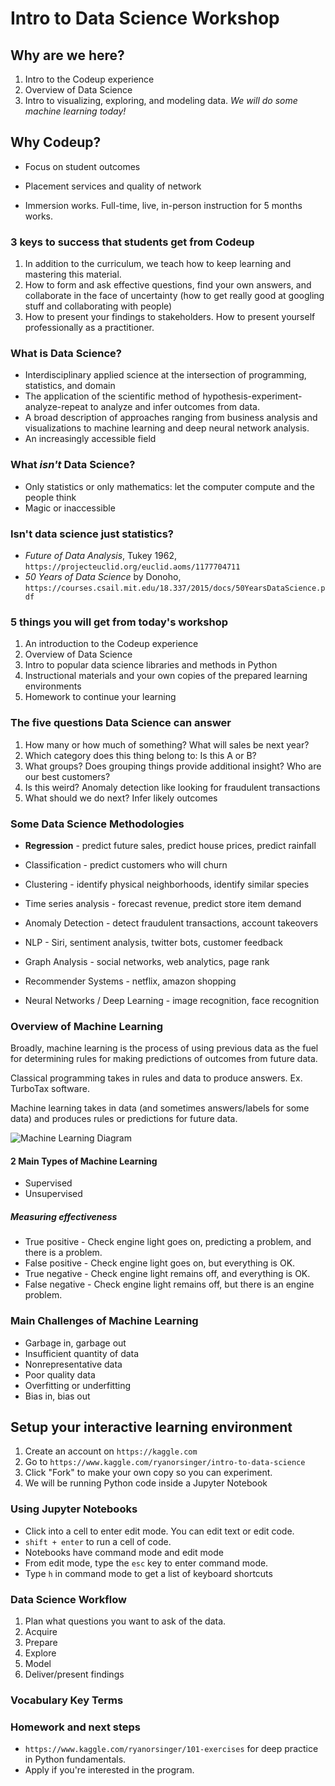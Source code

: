 # Intro to Data Science Workshop

## Why are we here?
1. Intro to the Codeup experience
2. Overview of Data Science
3. Intro to visualizing, exploring, and modeling data. *We will do some machine learning today!*

## Why Codeup?
- Focus on student outcomes

- Placement services and quality of network

- Immersion works. Full-time, live, in-person instruction for 5 months works.

### 3 keys to success that students get from Codeup

1. In addition to the curriculum, we teach how to keep learning and mastering this material.
2. How to form and ask effective questions, find your own answers, and collaborate in the face of uncertainty (how to get really good at googling stuff and collaborating with people)
3. How to present your findings to stakeholders. How to present yourself professionally as a practitioner.

### What is Data Science?
- Interdisciplinary applied science at the intersection of programming, statistics, and domain
- The application of the scientific method of hypothesis-experiment-analyze-repeat to analyze and infer outcomes from data. 
- A broad description of approaches ranging from business analysis and visualizations to machine learning and deep neural network analysis.
- An increasingly accessible field

### What *isn't* Data Science?
- Only statistics or only mathematics: let the computer compute and the people think
- Magic or inaccessible

### Isn't data science just statistics?
- *Future of Data Analysis*, Tukey 1962, `https://projecteuclid.org/euclid.aoms/1177704711`
- *50 Years of Data Science* by Donoho, `https://courses.csail.mit.edu/18.337/2015/docs/50YearsDataScience.pdf`

### 5 things you will get from today's workshop
1. An introduction to the Codeup experience
2. Overview of Data Science
3. Intro to popular data science libraries and methods in Python
4. Instructional materials and your own copies of the prepared learning environments
5. Homework to continue your learning

### The five questions Data Science can answer
1. How many or how much of something? What will sales be next year?
2. Which category does this thing belong to: Is this A or B?
3. What groups? Does grouping things provide additional insight? Who are our best customers?
4. Is this weird? Anomaly detection like looking for fraudulent transactions
5. What should we do next? Infer likely outcomes

### Some Data Science Methodologies

- **Regression** - predict future sales, predict house prices, predict rainfall

- Classification - predict customers who will churn

- Clustering - identify physical neighborhoods, identify similar species

- Time series analysis - forecast revenue, predict store item demand

- Anomaly Detection - detect fraudulent transactions, account takeovers 

- NLP - Siri, sentiment analysis, twitter bots, customer feedback

- Graph Analysis - social networks, web analytics, page rank

- Recommender Systems - netflix, amazon shopping

- Neural Networks / Deep Learning - image recognition, face recognition

### Overview of Machine Learning

Broadly, machine learning is the process of using previous data as the fuel for determining rules for making predictions of outcomes from future data. 

Classical programming takes in rules and data to produce answers. Ex. TurboTax software.

Machine learning takes in data (and sometimes answers/labels for some data) and produces rules or predictions for future data. 

![Machine Learning Diagram](/Users/xronos/intro-to-data-science-workshop/supervised_machine_learning_daigram.jpeg)

#### 2 Main Types of Machine Learning

- Supervised
- Unsupervised

##### Measuring effectiveness                                                                      

- True positive - Check engine light goes on, predicting a problem, and there is a problem.
- False positive - Check engine light goes on, but everything is OK.
- True negative - Check engine light remains off, and everything is OK.
- False negative - Check engine light remains off, but there is an engine problem.

### Main Challenges of Machine Learning

- Garbage in, garbage out
- Insufficient quantity of data
- Nonrepresentative data
- Poor quality data
- Overfitting or underfitting
- Bias in, bias out



## Setup your interactive learning environment
1. Create an account on `https://kaggle.com`
2. Go to `https://www.kaggle.com/ryanorsinger/intro-to-data-science`
3. Click "Fork" to make your own copy so you can experiment.
4. We will be running Python code inside a Jupyter Notebook

### Using Jupyter Notebooks

- Click into a cell to enter edit mode. You can edit text or edit code.
- `shift + enter` to run a cell of code. 
- Notebooks have command mode and edit mode
- From edit mode, type the `esc` key to enter command mode.
- Type `h` in command mode to get a list of keyboard shortcuts

### Data Science Workflow
1. Plan what questions you want to ask of the data.
2. Acquire
3. Prepare
4. Explore
5. Model
6. Deliver/present findings

### Vocabulary Key Terms



### Homework and next steps
- `https://www.kaggle.com/ryanorsinger/101-exercises` for deep practice in Python fundamentals.
- Apply if you're interested in the program. 
